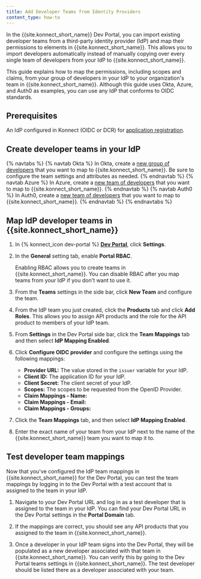 ```yaml
---
title: Add Developer Teams from Identity Providers
content_type: how-to
---
```


In the {{site.konnect_short_name}} Dev Portal, you can import existing developer teams from a third-party identity provider (IdP) and map their permissions to elements in {{site.konnect_short_name}}. This allows you to import developers automatically instead of manually copying over every single team of developers from your IdP to {{site.konnect_short_name}}.

This guide explains how to map the permissions, including scopes and claims, from your group of developers in your IdP to your organization's team in {{site.konnect_short_name}}. Although this guide uses Okta, Azure, and Auth0 as examples, you can use any IdP that conforms to OIDC standards. 

## Prerequisites
An IdP configured in Konnect (OIDC or DCR) for [application registration](/konnect/dev-portal/applications/enable-app-reg/).

## Create developer teams in your IdP

<!-- do these IdPs need the Kong callback URl added to them to be properly configured? Or is this just a one-way pull from the IdP to Konnect, so it doesn't need any information from Konnect?-->

{% navtabs %}
{% navtab Okta %}
In Okta, create a [new group of developers](https://help.okta.com/asa/en-us/content/topics/adv_server_access/docs/setup/create-a-group.htm) that you want to map to {{site.konnect_short_name}}. Be sure to configure the team settings and attributes as needed.
{% endnavtab %}
{% navtab Azure %}
In Azure, create a [new team of developers](https://learn.microsoft.com/azure/devops/organizations/settings/add-teams?view=azure-devops&tabs=preview-page) that you want to map to {{site.konnect_short_name}}.
{% endnavtab %}
{% navtab Auth0 %}
In Auth0, create a [new team of developers](https://auth0.com/docs/get-started/tenant-settings/auth0-teams) that you want to map to {{site.konnect_short_name}}.
{% endnavtab %}
{% endnavtabs %}

## Map IdP developer teams in {{site.konnect_short_name}}

1. In {% konnect_icon dev-portal %} [**Dev Portal**](https://cloud.konghq.com/portal), click **Settings**.

1. In the **General** setting tab, enable **Portal RBAC**.
    
    Enabling RBAC allows you to create teams in {{site.konnect_short_name}}. You can disable RBAC after you map teams from your IdP if you don't want to use it.

1. From the **Teams** settings in the side bar, click **New Team** and configure the team.

1. From the IdP team you just created, click the **Products** tab and click **Add Roles**. This allows you to assign API products and the role for the API product to members of your IdP team.

1. From **Settings** in the Dev Portal side bar, click the **Team Mappings** tab and then select **IdP Mapping Enabled**. 

1. Click **Configure OIDC provider** and configure the settings using the following mappings:
    * **Provider URL:** The value stored in the `issuer` variable for your IdP.
    * **Client ID:** The application ID for your IdP.
    * **Client Secret:** The client secret of your IdP.
    * **Scopes:** The scopes to be requested from the OpenID Provider.
    * **Claim Mappings - Name:** 
    * **Claim Mappings - Email:**
    * **Claim Mappings - Groups:**

1. Click the **Team Mappings** tab, and then select **IdP Mapping Enabled**.

1. Enter the exact name of your team from your IdP next to the name of the {{site.konnect_short_name}} team you want to map it to.

## Test developer team mappings

Now that you've configured the IdP team mappings in {{site.konnect_short_name}} for the Dev Portal, you can test the team mappings by logging in to the Dev Portal with a test account that is assigned to the team in your IdP.

1. Navigate to your Dev Portal URL and log in as a test developer that is assigned to the team in your IdP.
    You can find your Dev Portal URL in the Dev Portal settings in the **Portal Domain** tab.

1. If the mappings are correct, you should see any API products that you assigned to the team in {{site.konnect_short_name}}.

1. Once a developer in your IdP team signs into the Dev Portal, they will be populated as a new developer associated with that team in {{site.konnect_short_name}}. You can verify this by going to the Dev Portal teams settings in {{site.konnect_short_name}}. The test developer should be listed there as a developer associated with your team.

